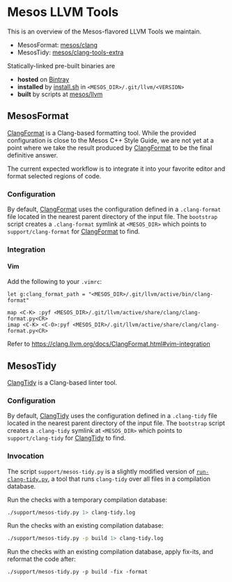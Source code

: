 # Mesos LLVM Tools

This is an overview of the Mesos-flavored LLVM Tools we maintain.
  - MesosFormat: [mesos/clang]
  - MesosTidy: [mesos/clang-tools-extra]

[mesos/clang]: https://github.com/mesos/clang
[mesos/clang-tools-extra]: https://github.com/mesos/clang-tools-extra

Statically-linked pre-built binaries are
  - __hosted__ on [Bintray][bintray]
  - __installed__ by [install.sh] in `<MESOS_DIR>/.git/llvm/<VERSION>`
  - __built__ by scripts at [mesos/llvm]

[bintray]: https://bintray.com/apache/mesos/llvm
[install.sh]: install.sh
[mesos/llvm]: https://github.com/mesos/llvm

## MesosFormat

[ClangFormat] is a Clang-based formatting tool. While the provided configuration
is close to the Mesos C++ Style Guide, we are not yet at a point where we take
the result produced by [ClangFormat] to be the final definitive answer.

The current expected workflow is to integrate it into your favorite editor
and format selected regions of code.

### Configuration

By default, [ClangFormat] uses the configuration defined in a `.clang-format`
file located in the nearest parent directory of the input file.
The `bootstrap` script creates a `.clang-format` symlink at `<MESOS_DIR>`
which points to `support/clang-format` for [ClangFormat] to find.

### Integration

#### Vim

Add the following to your `.vimrc`:

```
let g:clang_format_path = "<MESOS_DIR>/.git/llvm/active/bin/clang-format"

map <C-K> :pyf <MESOS_DIR>/.git/llvm/active/share/clang/clang-format.py<CR>
imap <C-K> <C-O>:pyf <MESOS_DIR>/.git/llvm/active/share/clang/clang-format.py<CR>
```

Refer to https://clang.llvm.org/docs/ClangFormat.html#vim-integration

[ClangFormat]: https://clang.llvm.org/docs/ClangFormat.html

## MesosTidy

[ClangTidy] is a Clang-based linter tool.

### Configuration

By default, [ClangTidy] uses the configuration defined in a `.clang-tidy`
file located in the nearest parent directory of the input file.
The `bootstrap` script creates a `.clang-tidy` symlink at `<MESOS_DIR>`
which points to `support/clang-tidy` for [ClangTidy] to find.

### Invocation

The script `support/mesos-tidy.py` is a slightly modified version of
[`run-clang-tidy.py`][run-clang-tidy], a tool that runs `clang-tidy`
over all files in a compilation database.

[run-clang-tidy]: https://github.com/llvm-mirror/clang-tools-extra/blob/release_60/clang-tidy/tool/run-clang-tidy.py

Run the checks with a temporary compilation database:

```bash
./support/mesos-tidy.py 1> clang-tidy.log
```

Run the checks with an existing compilation database:

```bash
./support/mesos-tidy.py -p build 1> clang-tidy.log
```

Run the checks with an existing compilation database,
apply fix-its, and reformat the code after:

```
./support/mesos-tidy.py -p build -fix -format
```

[ClangTidy]: http://clang.llvm.org/extra/clang-tidy/

